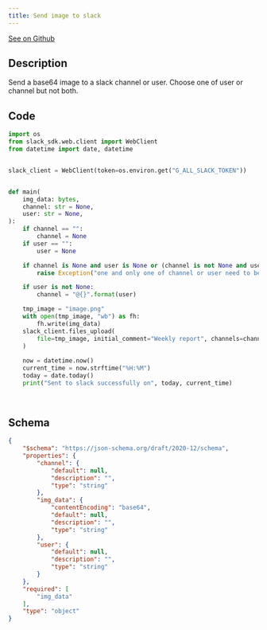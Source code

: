 ```yaml
---
title: Send image to slack
---
```


[See on Github](https://github.com/windmill-labs/windmill/blob/main/starter/scripts/u/bot/send_slack_image.py)

## Description

Send a base64 image to a slack channel or user. Choose one of user or channel but not both.

## Code

```python
import os
from slack_sdk.web.client import WebClient
from datetime import date, datetime


slack_client = WebClient(token=os.environ.get("G_ALL_SLACK_TOKEN"))


def main(
    img_data: bytes,
    channel: str = None,
    user: str = None,
):
    if channel == "":
        channel = None
    if user == "":
        user = None

    if channel is None and user is None or (channel is not None and user is not None):
        raise Exception("one and only one of channel or user need to be set")

    if user is not None:
        channel = "@{}".format(user)

    tmp_image = "image.png"
    with open(tmp_image, "wb") as fh:
        fh.write(img_data)
    slack_client.files_upload(
        file=tmp_image, initial_comment="Weekly report", channels=channel
    )
    
    now = datetime.now()
    current_time = now.strftime("%H:%M")
    today = date.today()
    print("Sent to slack successfully on", today, current_time)
    
    

```

## Schema

```json
{
    "$schema": "https://json-schema.org/draft/2020-12/schema",
    "properties": {
        "channel": {
            "default": null,
            "description": "",
            "type": "string"
        },
        "img_data": {
            "contentEncoding": "base64",
            "default": null,
            "description": "",
            "type": "string"
        },
        "user": {
            "default": null,
            "description": "",
            "type": "string"
        }
    },
    "required": [
        "img_data"
    ],
    "type": "object"
}
```

